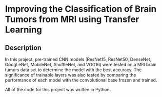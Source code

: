 # Improving the Classification of Brain Tumors from MRI using Transfer Learning

## Description
In this project, pre-trained CNN models (ResNet15, ResNet50, DenseNet, GoogLeNet, MobileNet, ShuffleNet, and VGG16) were tested on a MRI brain tumors data set to determine the model with the best accuracy. The significance of trainable layers was also tested by comparing the performance of each model with the convolutional base frozen and trained. 

All of the code for this project was written in Python.
